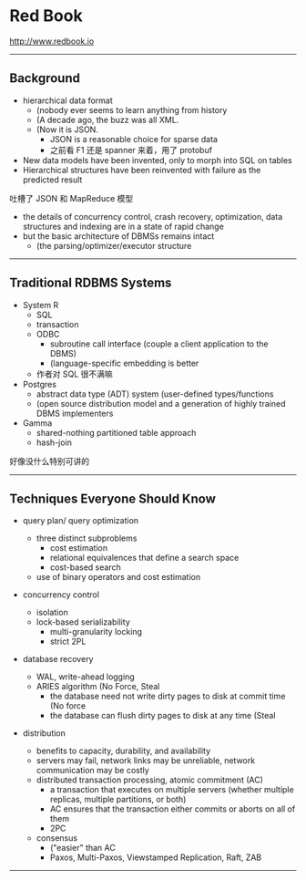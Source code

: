 # Red Book

http://www.redbook.io

---

## Background

- hierarchical data format
    - (nobody ever seems to learn anything from history
    - (A decade ago, the buzz was all XML.
    - (Now it is JSON.
        - JSON is a reasonable choice for sparse data
        - 之前看 F1 还是 spanner 来着，用了 protobuf
- New data models have been invented, only to morph into SQL on tables
- Hierarchical structures have been reinvented with failure as the predicted result

吐槽了 JSON 和 MapReduce 模型

- the details of concurrency control, crash recovery, optimization, data structures and indexing are in a state of rapid change
- but the basic architecture of DBMSs remains intact
    - (the parsing/optimizer/executor structure

---

## Traditional RDBMS Systems

- System R
    - SQL
    - transaction
    - ODBC
        - subroutine call interface (couple a client application to the DBMS)
        - (language-specific embedding is better
    - 作者对 SQL 很不满嘛
- Postgres
    - abstract data type (ADT) system (user-defined types/functions
    - (open source distribution model and a generation of highly trained DBMS implementers
- Gamma
    - shared-nothing partitioned table approach
    - hash-join

好像没什么特别可讲的

---

## Techniques Everyone Should Know

- query plan/ query optimization
    - three distinct subproblems
        - cost estimation
        - relational equivalences that define a search space
        - cost-based search
    - use of binary operators and cost estimation

- concurrency control
    - isolation
    - lock-based serializability
        - multi-granularity locking
        - strict 2PL

- database recovery
    - WAL, write-ahead logging
    - ARIES algorithm (No Force, Steal
        - the database need not write dirty pages to disk at commit time (No force
        - the database can flush dirty pages to disk at any time (Steal

- distribution
    - benefits to capacity, durability, and availability
    - servers may fail, network links may be unreliable, network communication may be costly
    - distributed transaction processing, atomic commitment (AC)
        - a transaction that executes on multiple servers (whether multiple replicas, multiple partitions, or both)
        - AC ensures that the transaction either commits or aborts on all of them
        - 2PC
    - consensus
        - ("easier" than AC
        - Paxos, Multi-Paxos, Viewstamped Replication, Raft, ZAB

---







